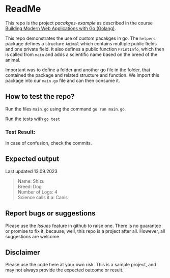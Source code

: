 # ReadMe
This repo is the project *pacakges-example* as described in the course  [Building Modern Web Applications with Go (Golang)](https://udemy.com/course/building-modern-web-applications-with-go/). 

This repo demonstrates the use of custom pacakges in go. The `helpers` package defines a structure `Animal` which contains multiple public fields and one private field. It also defines a public function `PrintInfo`, which then is called from `main` and adds a scientific name based on the breed of the animal. 

Important was to define a folder and another go file in the folder, that contained the package and related structure and function. We import this package into our `main.go` file and can then consume it.

## How to test the repo?
Run the files `main.go` using the command 
`go run main.go`.   

Run the tests with 
`go test`

### Test Result:


In case of confusion, check the commits. 

## Expected output
Last updated 13.09.2023  
>Name: Shizu  
Breed: Dog  
Number of Logs: 4          
Science calls it a: Canis    

## Report bugs or suggestions
Please use the *Issues* feature in github to raise one. There is no guarantee or promise to fix it, because, well, this repo is a project after all. However, all suggestions are welcome. 

## Disclaimer
Please use the code here at your own risk. This is a sample project, and may not always provide the expected outcome or result. 
